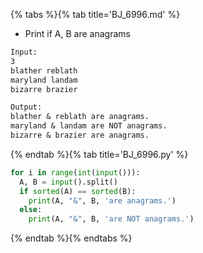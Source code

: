 {% tabs %}{% tab title='BJ_6996.md' %}

* Print if A, B are anagrams

```txt
Input:
3
blather reblath
maryland landam
bizarre brazier

Output:
blather & reblath are anagrams.
maryland & landam are NOT anagrams.
bizarre & brazier are anagrams.
```

{% endtab %}{% tab title='BJ_6996.py' %}

```py
for i in range(int(input())):
  A, B = input().split()
  if sorted(A) == sorted(B):
    print(A, "&", B, 'are anagrams.')
  else:
    print(A, "&", B, 'are NOT anagrams.')
```

{% endtab %}{% endtabs %}
